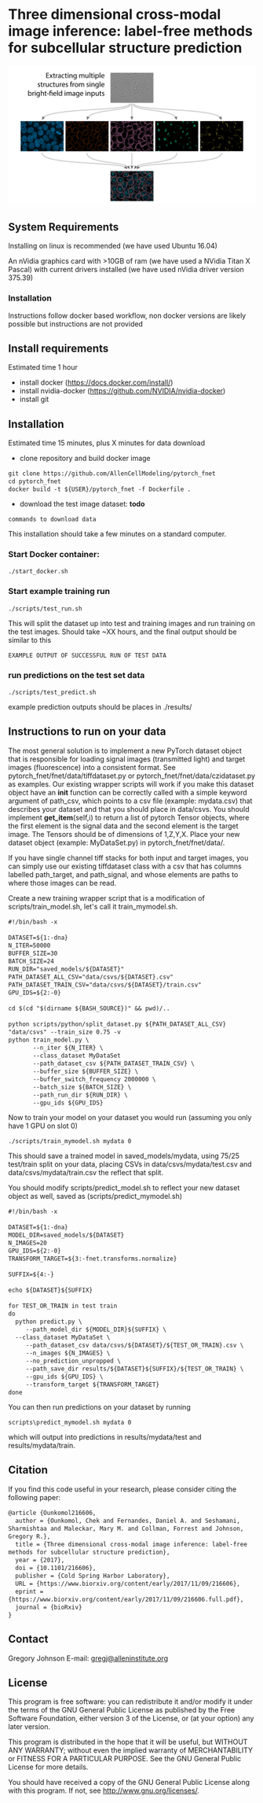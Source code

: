 Three dimensional cross-modal image inference: label-free methods for subcellular structure prediction
===============================

![Model](doc/PredictingStructures-1.jpg?raw=true "Model Architecture")

## System Requirements
Installing on linux is recommended (we have used Ubuntu 16.04)

An nVidia graphics card with >10GB of ram (we have used a NVidia Titan X Pascal) with current drivers installed (we have used nVidia driver version 375.39)

### Installation
Instructions follow docker based workflow, non docker versions are likely possible but instructions are not provided

## Install requirements
Estimated time 1 hour
 - install docker (https://docs.docker.com/install/)
 - install nvidia-docker (https://github.com/NVIDIA/nvidia-docker)
 - install git

## Installation
Estimated time 15 minutes, plus X minutes for data download
 - clone repository and build docker image
```
git clone https://github.com/AllenCellModeling/pytorch_fnet
cd pytorch_fnet
docker build -t ${USER}/pytorch_fnet -f Dockerfile .
```
 - download the test image dataset: **todo**
 
```
commands to download data
```

This installation should take a few minutes on a standard computer.
### Start Docker container:  
```
./start_docker.sh
```
### Start example training run
```
./scripts/test_run.sh
```
This will split the dataset up into test and training images and run training on the test images. 
Should take ~XX hours, and the final output should be similar to this
```
EXAMPLE OUTPUT OF SUCCESSFUL RUN OF TEST DATA
```

### run predictions on the test set data
```
./scripts/test_predict.sh
```
example prediction outputs should be places in ./results/

## Instructions to run on your data
The most general solution is to implement a new PyTorch dataset object that is responsible for loading signal images (transmitted light) and target images (fluorescence) into a consistent format. See pytorch_fnet/fnet/data/tiffdataset.py or pytorch_fnet/fnet/data/czidataset.py as examples.  Our existing wrapper scripts will work if you make this dataset object have an __init__ function can be correctly called with a simple keyword argument of path_csv, which points to a csv file (example: mydata.csv) that describes your dataset and that you should place in data/csvs. You should implement __get_item__(self,i) to return a list of pytorch Tensor objects, where the first element is the signal data and the second element is the target image.  The Tensors should be of dimensions of 1,Z,Y,X.  Place your new dataset object (example: MyDataSet.py) in pytorch_fnet/fnet/data/.

If you have single channel tiff stacks for both input and target images, you can simply use our existing tiffdataset class with a csv that has columns labelled path_target, and path_signal, and whose elements are paths to where those images can be read.

Create a new training wrapper script that is a modification of scripts/train_model.sh, let's call it train_mymodel.sh.

```
#!/bin/bash -x

DATASET=${1:-dna}
N_ITER=50000
BUFFER_SIZE=30
BATCH_SIZE=24
RUN_DIR="saved_models/${DATASET}"
PATH_DATASET_ALL_CSV="data/csvs/${DATASET}.csv"
PATH_DATASET_TRAIN_CSV="data/csvs/${DATASET}/train.csv"
GPU_IDS=${2:-0}

cd $(cd "$(dirname ${BASH_SOURCE})" && pwd)/..

python scripts/python/split_dataset.py ${PATH_DATASET_ALL_CSV} "data/csvs" --train_size 0.75 -v
python train_model.py \
       --n_iter ${N_ITER} \
       --class_dataset MyDataSet
       --path_dataset_csv ${PATH_DATASET_TRAIN_CSV} \
       --buffer_size ${BUFFER_SIZE} \
       --buffer_switch_frequency 2000000 \
       --batch_size ${BATCH_SIZE} \
       --path_run_dir ${RUN_DIR} \
       --gpu_ids ${GPU_IDS}
```
Now to train your model on your dataset you would run (assuming you only have 1 GPU on slot 0)

```
./scripts/train_mymodel.sh mydata 0
```
This should save a trained model in saved_models/mydata, using 75/25 test/train split on your data, placing CSVs in data/csvs/mydata/test.csv and data/csvs/mydata/train.csv the reflect that split.  

You should modify scripts/predict_model.sh to reflect your new dataset object as well, saved as (scripts/predict_mymodel.sh)

```
#!/bin/bash -x

DATASET=${1:-dna}
MODEL_DIR=saved_models/${DATASET}
N_IMAGES=20
GPU_IDS=${2:-0}
TRANSFORM_TARGET=${3:-fnet.transforms.normalize}

SUFFIX=${4:-}

echo ${DATASET}${SUFFIX}

for TEST_OR_TRAIN in test train
do
  python predict.py \
	 --path_model_dir ${MODEL_DIR}${SUFFIX} \
  --class_dataset MyDataSet \
	 --path_dataset_csv data/csvs/${DATASET}/${TEST_OR_TRAIN}.csv \
	 --n_images ${N_IMAGES} \
	 --no_prediction_unpropped \
	 --path_save_dir results/${DATASET}${SUFFIX}/${TEST_OR_TRAIN} \
	 --gpu_ids ${GPU_IDS} \
	 --transform_target ${TRANSFORM_TARGET}
done
```
You can then run predictions on your dataset by running

```
scripts\predict_mymodel.sh mydata 0 
```
which will output into predictions in results/mydata/test and results/mydata/train.

## Citation
If you find this code useful in your research, please consider citing the following paper:

    @article {Ounkomol216606,
      author = {Ounkomol, Chek and Fernandes, Daniel A. and Seshamani, Sharmishtaa and Maleckar, Mary M. and Collman, Forrest and Johnson, Gregory R.},
      title = {Three dimensional cross-modal image inference: label-free methods for subcellular structure prediction},
      year = {2017},
      doi = {10.1101/216606},
      publisher = {Cold Spring Harbor Laboratory},
      URL = {https://www.biorxiv.org/content/early/2017/11/09/216606},
      eprint = {https://www.biorxiv.org/content/early/2017/11/09/216606.full.pdf},
      journal = {bioRxiv}
    }

## Contact
Gregory Johnson
E-mail: gregj@alleninstitute.org

## License
This program is free software: you can redistribute it and/or modify
it under the terms of the GNU General Public License as published by
the Free Software Foundation, either version 3 of the License, or
(at your option) any later version.

This program is distributed in the hope that it will be useful,
but WITHOUT ANY WARRANTY; without even the implied warranty of
MERCHANTABILITY or FITNESS FOR A PARTICULAR PURPOSE.  See the
GNU General Public License for more details.

You should have received a copy of the GNU General Public License
along with this program.  If not, see <http://www.gnu.org/licenses/>.
